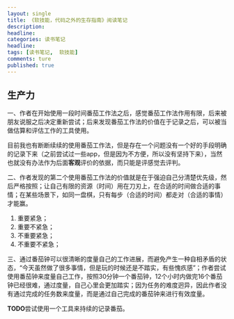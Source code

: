 ```yaml
---
layout: single
title: 《软技能，代码之外的生存指南》阅读笔记
description:
headline:
categories: 读书笔记
headline:
tags: [读书笔记,  软技能]
comments: ture
published: true
---
```


## 生产力
一、作者在开始使用一段时间番茄工作法之后，感觉番茄工作法作用有限，后来被朋友说服之后决定重新尝试；后来发现番茄工作法的价值在于记录之后，可以被当做估算和评估工作的工具使用。

目前我也有断断续续的使用番茄工作法，但是存在一个问题没有一个好的手段明确的记录下来（之前尝试过一些app，但是因为不方便，所以没有坚持下来），当然也就没有办法作为后面**客观**评价的依据，而只能是评感觉去评判。

二、作者发现的第二个使用番茄工作法的价值就是在于强迫自己分清楚优先级，然后严格按照；让自己有限的资源（时间）用在刀刃上，在合适的时间做合适的事情；在某些场景下，如同一盘棋，只有每步（合适的时间）都走对（合适的事情）才能赢。

1. 重要紧急；
2. 重要不紧急；
3. 不重要紧急；
4. 不重要不紧急；

三、通过番茄钟可以很清晰的度量自己的工作进展，而避免产生一种自相矛盾的状态，“今天虽然做了很多事情，但是玩的时候还是不踏实，有些愧疚感”；作者尝试使用番茄钟来度量自己工作，按照30分钟一个番茄钟，12个小时内做完16个番茄钟已经很难，通过度量，自己心里会更加踏实；因为任务的难度迥异，因此作者没有通过完成的任务数来度量，而是通过自己完成的番茄钟来进行有效度量。

**TODO**尝试使用一个工具来持续的记录番茄。


